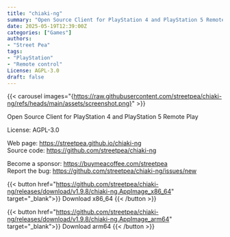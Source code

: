 ```yaml
---
title: "chiaki-ng"
summary: "Open Source Client for PlayStation 4 and PlayStation 5 Remote Play"
date: 2025-05-19T12:39:00Z
categories: ["Games"]
authors:
- "Street Pea"
tags: 
- "PlayStation"
- "Remote control"
License: AGPL-3.0
draft: false
---
```


{{< carousel images="{https://raw.githubusercontent.com/streetpea/chiaki-ng/refs/heads/main/assets/screenshot.png}" >}}

Open Source Client for PlayStation 4 and PlayStation 5 Remote Play

License: AGPL-3.0

Web page: <https://streetpea.github.io/chiaki-ng>  
Source code: <https://github.com/streetpea/chiaki-ng>

Become a sponsor: <https://buymeacoffee.com/streetpea>  
Report the bug: <https://github.com/streetpea/chiaki-ng/issues/new>  

{{< button href="https://github.com/streetpea/chiaki-ng/releases/download/v1.9.8/chiaki-ng.AppImage_x86_64" target="_blank">}}
Download x86_64
{{< /button >}}

{{< button href="https://github.com/streetpea/chiaki-ng/releases/download/v1.9.8/chiaki-ng.AppImage_arm64" target="_blank">}}
Download arm64
{{< /button >}}
